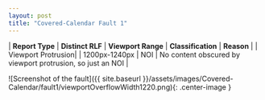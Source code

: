 ```yaml
---
layout: post
title: "Covered-Calendar Fault 1"
---
```

| **Report Type** | **Distinct RLF** | **Viewport Range** | **Classification** | **Reason** |
| Viewport Protrusion|  | 1200px-1240px | NOI | No content obscured by viewport protrusion, so just an NOI | 

![Screenshot of the fault]({{ site.baseurl }}/assets/images/Covered-Calendar/fault1/viewportOverflowWidth1220.png){: .center-image }